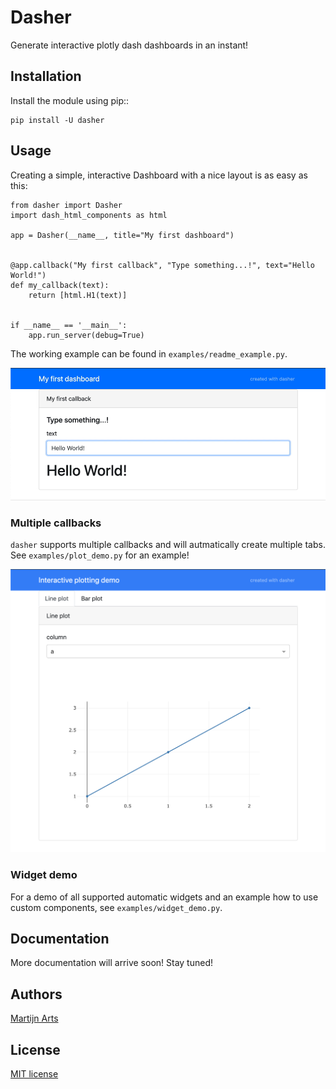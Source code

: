 # Dasher
Generate interactive plotly dash dashboards in an instant!

## Installation

Install the module using pip::

    pip install -U dasher


## Usage
Creating a simple, interactive Dashboard with a nice layout is as easy as this:

    from dasher import Dasher
    import dash_html_components as html
    
    app = Dasher(__name__, title="My first dashboard")
    
    
    @app.callback("My first callback", "Type something...!", text="Hello World!")
    def my_callback(text):
        return [html.H1(text)]
    
    
    if __name__ == '__main__':
        app.run_server(debug=True)

The working example can be found in ``examples/readme_example.py``.

![Hello World dashboard](resources/hello_world.gif)

### Multiple callbacks
``dasher`` supports multiple callbacks and will autmatically create multiple tabs.
See ``examples/plot_demo.py`` for an example!

![Multiple callbacks as tabs](resources/tabs.png)

### Widget demo
For a demo of all supported automatic widgets and an example how to use custom
components, see ``examples/widget_demo.py``.


## Documentation
More documentation will arrive soon! Stay tuned!

## Authors
[Martijn Arts](https://github.com/mfaafm)

## License
[MIT license](LICENSE)